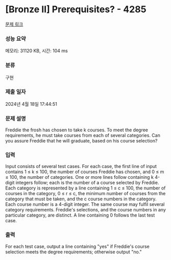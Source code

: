 # [Bronze II] Prerequisites? - 4285 

[문제 링크](https://www.acmicpc.net/problem/4285) 

### 성능 요약

메모리: 31120 KB, 시간: 104 ms

### 분류

구현

### 제출 일자

2024년 4월 18일 17:44:51

### 문제 설명

<p>Freddie the frosh has chosen to take k courses. To meet the degree requirements, he must take courses from each of several categories. Can you assure Freddie that he will graduate, based on his course selection?</p>

### 입력 

 <p>Input consists of several test cases. For each case, the first line of input contains 1 ≤ k ≤ 100, the number of courses Freddie has chosen, and 0 ≤ m ≤ 100, the number of categories. One or more lines follow containing k 4-digit integers follow; each is the number of a course selected by Freddie. Each category is represented by a line containing 1 ≤ c ≤ 100, the number of courses in the category, 0 ≤ r ≤ c, the minimum number of courses from the category that must be taken, and the c course numbers in the category. Each course number is a 4-digit integer. The same course may fulfil several category requirements. Freddie's selections, and the course numbers in any particular category, are distinct. A line containing 0 follows the last test case.</p>

### 출력 

 <p>For each test case, output a line containing "yes" if Freddie's course selection meets the degree requirements; otherwise output "no."</p>

